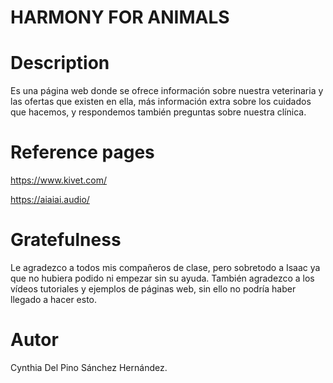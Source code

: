 # HARMONY FOR ANIMALS

# Description
Es una página web donde se ofrece información sobre nuestra veterinaria y las ofertas que existen en ella, más información extra sobre los cuidados que hacemos, y respondemos también preguntas sobre nuestra clínica.

# Reference pages

https://www.kivet.com/

https://aiaiai.audio/

# Gratefulness

Le agradezco a todos mis compañeros de clase, pero sobretodo a Isaac ya que no hubiera podido ni empezar sin su ayuda. También agradezco a los vídeos tutoriales y ejemplos de páginas web, sin ello no podría haber llegado a hacer esto.

# Autor

Cynthia Del Pino Sánchez Hernández.


